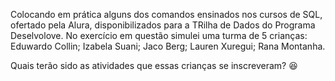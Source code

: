 Colocando em prática alguns dos comandos ensinados nos cursos de SQL, ofertado pela Alura, disponibilizados para a TRilha de Dados do Programa Deselvolove. 
No exercício em questão simulei uma turma de 5 crianças:
  Eduwardo Collin;
  Izabela Suani;
  Jaco Berg;
  Lauren Xuregui;
  Rana Montanha.

Quais terão sido as atividades que essas crianças se inscreveram? 😆

